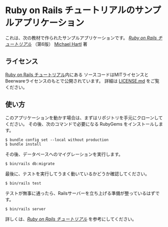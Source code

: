# Ruby on Rails チュートリアルのサンプルアプリケーション

これは、次の教材で作られたサンプルアプリケーションです。
[*Ruby on Rails チュートリアル*](https://railstutorial.jp/)
（第6版）
[Michael Hartl](https://www.michaelhartl.com/) 著

## ライセンス

[Ruby on Rails チュートリアル](https://railstutorial.jp/)内にある
ソースコードはMITライセンスとBeerwareライセンスのもとで公開されています。
詳細は [LICENSE.md](LICENSE.md) をご覧ください。

## 使い方

このアプリケーションを動かす場合は、まずはリポジトリを手元にクローンしてください。
その後、次のコマンドで必要になる RubyGems をインストールします。

```
$ bundle config set --local without production
$ bundle install
```

その後、データベースへのマイグレーションを実行します。

```
$ bin/rails db:migrate
```

最後に、テストを実行してうまく動いているかどうか確認してください。

```
$ bin/rails test
```

テストが無事に通ったら、Railsサーバーを立ち上げる準備が整っているはずです。

```
$ bin/rails server
```

詳しくは、[*Ruby on Rails チュートリアル*](https://railstutorial.jp/)
を参考にしてください。
